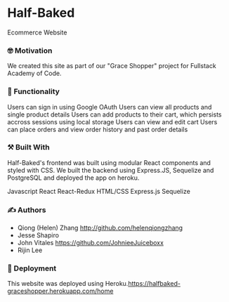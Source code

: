 # **Half-Baked**

Ecommerce Website

### 🤓 Motivation

We created this site as part of our "Grace Shopper" project for Fullstack Academy of Code.

### 🛒 Functionality

Users can sign in using Google OAuth
Users can view all products and single product details
Users can add products to their cart, which persists accross sessions using local storage
Users can view and edit cart
Users can place orders and view order history and past order details

### ⚒ Built With

Half-Baked's frontend was built using modular React components and styled with CSS. We built the backend using Express.JS, Sequelize and PostgreSQL and deployed the app on heroku.

Javascript
React
React-Redux
HTML/CSS
Express.js
Sequelize

### ✍ Authors

* Qiong (Helen) Zhang http://github.com/helenqiongzhang
* Jesse Shapiro
* John Vitales https://github.com/JohnieeJuiceboxx
* Rijin Lee

### 🚀 Deployment

This website was deployed using Heroku.https://halfbaked-graceshopper.herokuapp.com/home

